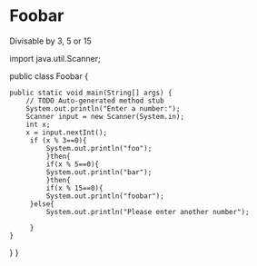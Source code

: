 # Foobar
Divisable by 3, 5 or 15

import java.util.Scanner;

public class Foobar {

    public static void main(String[] args) {
        // TODO Auto-generated method stub
        System.out.println("Enter a number:");
        Scanner input = new Scanner(System.in);
        int x;
        x = input.nextInt();
         if (x % 3==0){
             System.out.println("foo");
             }then{
             if(x % 5==0){
             System.out.println("bar");
             }then{
             if(x % 15==0){
             System.out.println("foobar");
         }else{
             System.out.println("Please enter another number");
             
         }
    }

}
}
